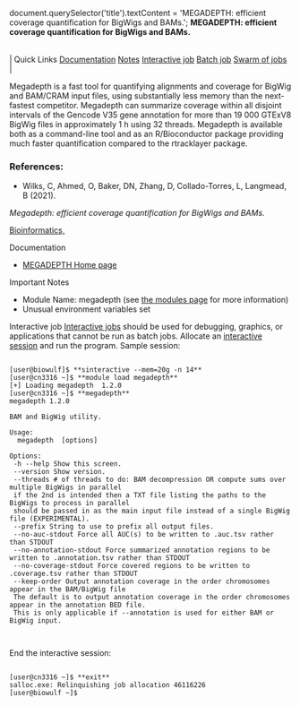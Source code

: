 

document.querySelector('title').textContent = 'MEGADEPTH: efficient coverage quantification for BigWigs and BAMs.';
**MEGADEPTH: efficient coverage quantification for BigWigs and BAMs.**


|  |
| --- |
| 
Quick Links
[Documentation](#doc)
[Notes](#notes)
[Interactive job](#int) 
[Batch job](#sbatch) 
[Swarm of jobs](#swarm) 
 |



Megadepth is a fast tool for quantifying alignments and coverage for BigWig and BAM/CRAM input files, using substantially less memory than the next-fastest competitor. Megadepth can summarize coverage within all disjoint intervals of the Gencode V35 gene annotation for more than 19 000 GTExV8 BigWig files in approximately 1 h using 32 threads. Megadepth is available both as a command-line tool and as an R/Bioconductor package providing much faster quantification compared to the rtracklayer package.



### References:


* Wilks, C, Ahmed, O, Baker, DN, Zhang, D, Collado-Torres, L, Langmead, B (2021).   

 *Megadepth: efficient coverage quantification for BigWigs and BAMs.*    

[Bioinformatics,](https://academic.oup.com/bioinformatics/article/37/18/3014/6162880)


Documentation
* [MEGADEPTH Home page](https://github.com/ChristopherWilks/megadepth)


Important Notes
* Module Name: megadepth (see [the modules page](https://hpc.nih.gov/apps/modules.html) for more information)
* Unusual environment variables set



Interactive job
[Interactive jobs](/docs/userguide.html#int) should be used for debugging, graphics, or applications that cannot be run as batch jobs.
Allocate an [interactive session](/docs/userguide.html#int) and run the program. Sample session:



```

[user@biowulf]$ **sinteractive --mem=20g -n 14**
[user@cn3316 ~]$ **module load megadepth**
[+] Loading megadepth  1.2.0
[user@cn3316 ~]$ **megadepth**
megadepth 1.2.0

BAM and BigWig utility.

Usage:
  megadepth  [options]

Options:
 -h --help Show this screen.
 --version Show version.
 --threads # of threads to do: BAM decompression OR compute sums over multiple BigWigs in parallel
 if the 2nd is intended then a TXT file listing the paths to the BigWigs to process in parallel
 should be passed in as the main input file instead of a single BigWig file (EXPERIMENTAL).
 --prefix String to use to prefix all output files.
 --no-auc-stdout Force all AUC(s) to be written to .auc.tsv rather than STDOUT
 --no-annotation-stdout Force summarized annotation regions to be written to .annotation.tsv rather than STDOUT
 --no-coverage-stdout Force covered regions to be written to .coverage.tsv rather than STDOUT
 --keep-order Output annotation coverage in the order chromosomes appear in the BAM/BigWig file
 The default is to output annotation coverage in the order chromosomes appear in the annotation BED file.
 This is only applicable if --annotation is used for either BAM or BigWig input.



```

End the interactive session:

```

[user@cn3316 ~]$ **exit**
salloc.exe: Relinquishing job allocation 46116226
[user@biowulf ~]$

```





